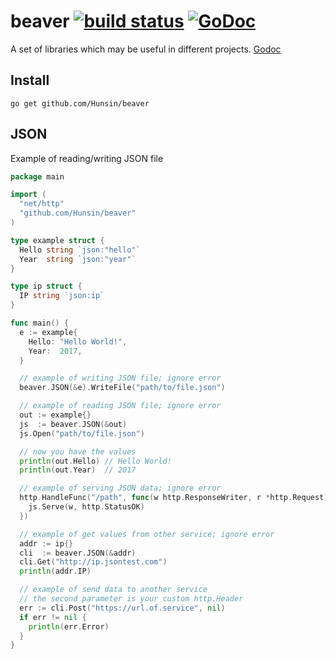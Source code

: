 # beaver [![build status](https://api.travis-ci.org/Hunsin/beaver.svg?branch=master)](https://travis-ci.org/Hunsin/beaver) [![GoDoc](https://godoc.org/github.com/Hunsin/beaver?status.svg)](https://godoc.org/github.com/Hunsin/beaver)

A set of libraries which may be useful in different projects.
[Godoc](https://godoc.org/github.com/Hunsin/beaver)

## Install
`go get github.com/Hunsin/beaver`

## JSON
Example of reading/writing JSON file
```go
package main

import (
  "net/http"
  "github.com/Hunsin/beaver"
)

type example struct {
  Hello string `json:"hello"`
  Year  string `json:"year"`
}

type ip struct {
  IP string `json:ip`
}

func main() {
  e := example{
    Hello: "Hello World!",
    Year:  2017,
  }

  // example of writing JSON file; ignore error
  beaver.JSON(&e).WriteFile("path/to/file.json")

  // example of reading JSON file; ignore error
  out := example{}
  js  := beaver.JSON(&out)
  js.Open("path/to/file.json")

  // now you have the values
  println(out.Hello) // Hello World!
  println(out.Year)  // 2017

  // example of serving JSON data; ignore error
  http.HandleFunc("/path", func(w http.ResponseWriter, r *http.Request) {
    js.Serve(w, http.StatusOK)
  })

  // example of get values from other service; ignore error
  addr := ip{}
  cli  := beaver.JSON(&addr)
  cli.Get("http://ip.jsontest.com")
  println(addr.IP) 

  // example of send data to another service
  // the second parameter is your custom http.Header
  err := cli.Post("https://url.of.service", nil)
  if err != nil {
    println(err.Error)
  }
}
```